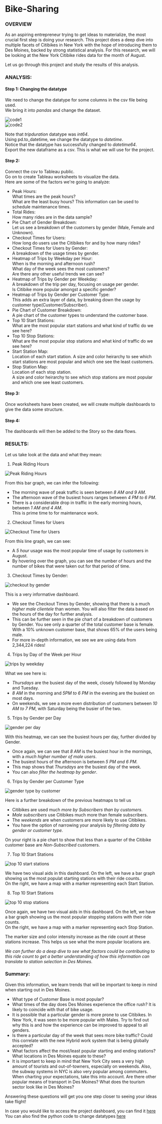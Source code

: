 # Bike-Sharing


### OVERVIEW 

As an aspiring entrepreneur trying to get ideas to materialize, the most crucial first step is doing your research. 
This project does a deep dive into multiple facets of Citibikes in New York with the hope of introducing them to Des Moines, backed by strong statistical analysis. For this research, we will be looking at the New York Citibike rides data for the month of August.

Let us go through this project and study the results of this analysis.

### ANALYSIS:

#### Step 1: Changing the datatype
We need to change the datatype for some columns in the csv file being used.  
We bring it into *pandas* and change the dataset.  

![code1](https://github.com/SoumyaAbraham/Bike-Sharing/blob/main/Screenshots/code1.png)  
![code2](https://github.com/SoumyaAbraham/Bike-Sharing/blob/main/Screenshots/code%202.png)

Note that *tripduration* datatype was *int64*.  
Using pd.to_datetime, we change the datatype to *datetime*.  
Notice that the datatype has successfully changed to *datetime64*.   
Export the new dataframe as a csv. This is what we will use for the project.  

#### Step 2: 
Connect the csv to Tableau public.  
Go on to create Tableau worksheets to visualize the data.  
Here are some of the factors we're going to analyze:  

  - Peak Hours:  
    What times are the peak hours?  
    What are the least busy hours? This information can be used to schedule maintenance times.  
  - Total Rides:  
    How many rides are in the data sample?  
  - Pie Chart of Gender Breakdown:    
    Let us see a breakdown of the customers by gender (Male, Female and Unknown).  
  - Checkout Times for Users:  
    How long do users use the Citibikes for and by how many rides?  
  - Checkout Times for Users by Gender:  
    A breakdown of the usage times by gender.  
  - Heatmap of Trips by Weekday per Hour:  
    When is the morning and afternoon rush?  
    What day of the week sees the most customers?  
    Are there any other useful trends we can see?  
  - Heatmap of Trips by Gender per Weekday:  
    A breakdown of the trip per day, focusing on usage per gender.  
    Is Citibike more popular amongst a specific gender?  
  - Heatmap of Trips by Gender per Customer Type:  
    This adds an extra layer of data, by breaking down the usage by customer type(Customer/Subscriber).  
  - Pie Chart of Customer Breakdown:  
    A pie chart of the customer types to understand the customer base.    
  - Top 10 Start Stations:  
    What are the most popular start stations and what kind of traffic do we see here?  
  - Top 10 Stop Stations:  
    What are the most popular stop stations and what kind of traffic do we see here?  
  - Start Station Map:  
    Location of each start station.
    A size and color heirarchy to see which start stations are most popular and which one see the least customers.   
  - Stop Station Map:  
    Location of each stop station.  
    A size and color heirarchy to see which stop stations are most popular and which one see least customers.  
 
#### Step 3:
Once worksheets have been created, we will create multiple dashboards to give the data some structure. 

#### Step 4: 
The dashboards will then be added to the Story so the data flows.

### RESULTS:

Let us take look at the data and what they mean:

1. Peak Riding Hours
  
![Peak Riding Hours](https://github.com/SoumyaAbraham/Bike-Sharing/blob/main/Screenshots/1.%20Peak%20Riding%20Hour.png)
  
From this bar graph, we can infer the following:  

- The morning wave of peak traffic is seen between *8 AM and 9 AM*.
- The afternoon wave of the busiest hours ranges between *4 PM to 6 PM*.
- There is a considerable drop in traffic in the early morning hours, between *1 AM and 4 AM*.  
This is prime time to for maintenance work.
    
2. Checkout Times for Users
  
![Checkout Time for Users](https://github.com/SoumyaAbraham/Bike-Sharing/blob/main/Screenshots/2.%20Checkout%20Times.png)
  
From this line graph, we can see:
  
- A *5 hour* usage was the most popular time of usage by customers in August.
- By hovering over the graph, you can see the number of hours and the number of bikes that were taken out for that period of time.
    
3. Checkout Times by Gender:
  
![checkout by gender](https://github.com/SoumyaAbraham/Bike-Sharing/blob/main/Screenshots/3.%20Checkout%20Times%20by%20Gender.png)
  
This is a very informative dashboard.
  
- We see the Checkout Times by Gender, showing that there is a much *higher male clientele* than women. You will also filter the data based on the hours of the day for further analysis.
- This can be further seen in the pie chart of a breakdown of customers by Gender. 
You see only a quarter of the total customer base is female.
With a 10% unknown customer base, that shows 65% of the users being male.
- For more in-depth information, we see we are using data from 2,344,224 rides! 
    
4. Trips by Day of the Week per Hour
  
![trips by weekday](https://github.com/SoumyaAbraham/Bike-Sharing/blob/main/Screenshots/4.%20Trips%20by%20Weekday%20per%20Hour.png)
  
What we see here is:
  
- *Thursdays* are the busiest day of the week, closely followed by Monday and Tuesday. 
- *8 AM* in the morning and *5PM to 6 PM* in the evening are the busiest on most days.
- On weekends, we see a more even distribution of customers between *10 AM to 7 PM*, with Saturday being the busier of the two.

    
5. Trips by Gender per Day
  
![gender per day](https://github.com/SoumyaAbraham/Bike-Sharing/blob/main/Screenshots/5.%20Trips%20by%20Gender%20per%20Day.png)
  
With this heatmap, we can see the busiest hours per day, further divided by Gender.
- Once again, we can see that *8 AM* is the busiest hour in the mornings, with a *much higher number of male users*.
- The busiest hours of the afternoon is between *5 PM and 6 PM.*
- This map shows that *Thursdays* are the busiest day of the week.
- You can also *filter the heatmap by gender*.

    
6. Trips by Gender per Customer Type
  
![gender type by customer](https://github.com/SoumyaAbraham/Bike-Sharing/blob/main/Screenshots/6.%20Trips%20by%20Gender%20per%20Customer%20Type.png)
  
Here is a further breakdown of the previous heatmaps to tell us 
- Citibikes are used much *more by Subscribers than by customers*.
- *Male subscribers* use Citibikes much more than female subscribers.
- The *weekends* are when customers are more likely to use Citibikes.  
- You have the option of narrowing your analysis by *filtering data by gender or customer type.*
    
On your right is a pie chart to show that less than a quarter of the Citibike customer base are *Non-Subscribed* customers.
  
7. Top 10 Start Stations

![top 10 start stations](https://github.com/SoumyaAbraham/Bike-Sharing/blob/main/Screenshots/7.%20Top%2010%20Start%20Station.png)

We have two visual aids in this dashboard. 
On the left, we have a bar graph showing us the most populat starting stations with their ride counts.  
On the right, we have a map with a marker representing each Start Station. 

8. Top 10 Start Stations

![top 10 stop stations](https://github.com/SoumyaAbraham/Bike-Sharing/blob/main/Screenshots/8.%20Top%2010%20Stop%20Station.png)

Once again, we have two visual aids in this dashboard. 
On the left, we have a bar graph showing us the most popular stopping stations with their ride counts.  
On the right, we have a map with a marker representing each Stop Station. 

The marker size and color intensity increase as the ride count at these stations increase.
This helps us see what the more popular locations are.   

*We can further do a deep dive to see what factors could be contributing to this ride count to get a better understanding of how this information can translate to station selection in Des Moines.*

### Summary:

Given this information, we learn trends that will be important to keep in mind when starting out in Des Moines.

- What type of Customer Base is most popular? 
- What times of the day does Des Moines experience the office rush? It is likely to coincide with that of bike usage.
- It is possible that a particular gender is more prone to use Citibikes. In New York, it was seen to be more popular with Males. Try to find out why this is and how the experience can be improved to appeal to all genders.
- Is there a particular day of the week that sees more bike traffic? Could this correlate with the new Hybrid work system that is being globally accepted?
- What factors affect the most/least popular starting and ending stations? What locations in Des Moines equate to these? 
- It is important to keep in mind that New York City sees a very high amount of tourists and out-of-towners, especially on weekends. Also, the subway systems in NYC is also very popular among commuters. When charting your expectations, take this into account. Are there other popular means of transport in Des Moines? What does the tourism sector look like in Des Moines?

Answering these questions will get you one step closer to seeing your ideas take flight!

In case you would like to access the project dashboard, you can find it [here](https://public.tableau.com/app/profile/soumya.abraham/viz/Citibikes_DesMoineChallenge/Citibikes_NYC?publish=yes)  
You can also find the python code to change datatypes [here](https://github.com/SoumyaAbraham/Bike-Sharing/blob/main/NYC_CitiBike_Challenge.ipynb)
